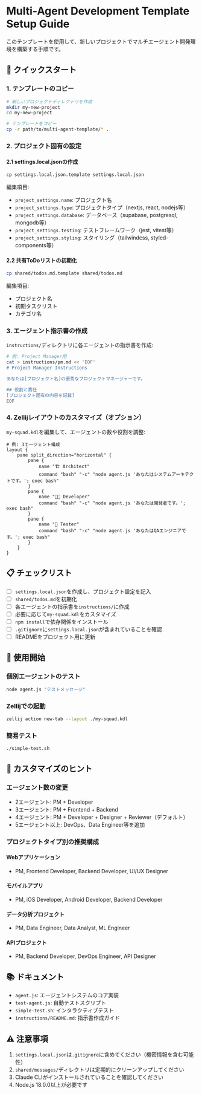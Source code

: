 # Multi-Agent Development Template Setup Guide

このテンプレートを使用して、新しいプロジェクトでマルチエージェント開発環境を構築する手順です。

## 🚀 クイックスタート

### 1. テンプレートのコピー

```bash
# 新しいプロジェクトディレクトリを作成
mkdir my-new-project
cd my-new-project

# テンプレートをコピー
cp -r path/to/multi-agent-template/* .
```

### 2. プロジェクト固有の設定

#### 2.1 settings.local.jsonの作成
```bash
cp settings.local.json.template settings.local.json
```

編集項目:
- `project_settings.name`: プロジェクト名
- `project_settings.type`: プロジェクトタイプ（nextjs, react, nodejs等）
- `project_settings.database`: データベース（supabase, postgresql, mongodb等）
- `project_settings.testing`: テストフレームワーク（jest, vitest等）
- `project_settings.styling`: スタイリング（tailwindcss, styled-components等）

#### 2.2 共有ToDoリストの初期化
```bash
cp shared/todos.md.template shared/todos.md
```

編集項目:
- プロジェクト名
- 初期タスクリスト
- カテゴリ名

### 3. エージェント指示書の作成

`instructions/`ディレクトリに各エージェントの指示書を作成:

```bash
# 例: Project Manager用
cat > instructions/pm.md << 'EOF'
# Project Manager Instructions

あなたは[プロジェクト名]の優秀なプロジェクトマネージャーです。

## 役割と責任
[プロジェクト固有の内容を記載]
EOF
```

### 4. Zellijレイアウトのカスタマイズ（オプション）

`my-squad.kdl`を編集して、エージェントの数や役割を調整:

```kdl
# 例: 3エージェント構成
layout {
    pane split_direction="horizontal" {
        pane {
            name "🏗️ Architect"
            command "bash" "-c" "node agent.js 'あなたはシステムアーキテクトです。'; exec bash"
        }
        pane {
            name "🧑‍💻 Developer"
            command "bash" "-c" "node agent.js 'あなたは開発者です。'; exec bash"
        }
        pane {
            name "🧪 Tester"
            command "bash" "-c" "node agent.js 'あなたはQAエンジニアです。'; exec bash"
        }
    }
}
```

## 📋 チェックリスト

- [ ] `settings.local.json`を作成し、プロジェクト設定を記入
- [ ] `shared/todos.md`を初期化
- [ ] 各エージェントの指示書を`instructions/`に作成
- [ ] 必要に応じて`my-squad.kdl`をカスタマイズ
- [ ] `npm install`で依存関係をインストール
- [ ] `.gitignore`に`settings.local.json`が含まれていることを確認
- [ ] READMEをプロジェクト用に更新

## 🎯 使用開始

### 個別エージェントのテスト
```bash
node agent.js "テストメッセージ"
```

### Zellijでの起動
```bash
zellij action new-tab --layout ./my-squad.kdl
```

### 簡易テスト
```bash
./simple-test.sh
```

## 🔧 カスタマイズのヒント

### エージェント数の変更
- 2エージェント: PM + Developer
- 3エージェント: PM + Frontend + Backend
- 4エージェント: PM + Developer + Designer + Reviewer（デフォルト）
- 5エージェント以上: DevOps、Data Engineer等を追加

### プロジェクトタイプ別の推奨構成

#### Webアプリケーション
- PM, Frontend Developer, Backend Developer, UI/UX Designer

#### モバイルアプリ
- PM, iOS Developer, Android Developer, Backend Developer

#### データ分析プロジェクト
- PM, Data Engineer, Data Analyst, ML Engineer

#### APIプロジェクト
- PM, Backend Developer, DevOps Engineer, API Designer

## 📚 ドキュメント

- `agent.js`: エージェントシステムのコア実装
- `test-agent.js`: 自動テストスクリプト
- `simple-test.sh`: インタラクティブテスト
- `instructions/README.md`: 指示書作成ガイド

## ⚠️ 注意事項

1. `settings.local.json`は`.gitignore`に含めてください（機密情報を含む可能性）
2. `shared/messages/`ディレクトリは定期的にクリーンアップしてください
3. Claude CLIがインストールされていることを確認してください
4. Node.js 18.0.0以上が必要です